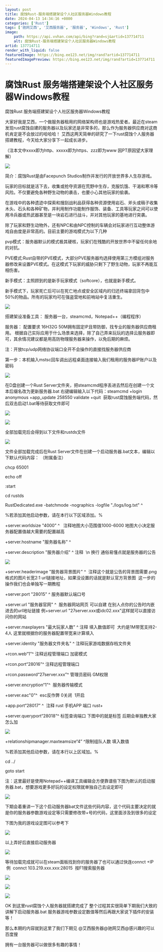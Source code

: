 ```yaml
---
layout: post
title: 腐蚀Rust-服务端搭建架设个人社区服务器Windows教程
date: 2024-04-13 14:34:16 +0800
categories: ['Rust']
tags: ['驰网艾西', '艾西服务器', '服务器', 'Windows', 'Rust']
image:
    path: https://api.vvhan.com/api/bing?rand=sj&artid=137714711
    alt: 腐蚀Rust-服务端搭建架设个人社区服务器Windows教程
artid: 137714711
render_with_liquid: false
featuredImage: https://bing.ee123.net/img/rand?artid=137714711
featuredImagePreview: https://bing.ee123.net/img/rand?artid=137714711
---
```


# 腐蚀Rust 服务端搭建架设个人社区服务器Windows教程

腐蚀Rust 服务端搭建架设个人社区服务器Windows教程

大家好我是艾西，一个做服务器租用的网络架构师也是游戏热爱者。最近在steam发现rust腐蚀自建的服务器以及玩家还是非常多的，那么作为服务器供应商对这商机肯定是不会放过的哈哈哈！ 艾西这两天简单的研究了一下rust腐蚀个人服务器搭建教程，今天给大家分享下一起成长进步。

（注本文中xxxx即为http、xxxxx即为https、zzz即为www 因PT原因望大家理解）

![](https://i-blog.csdnimg.cn/blog_migrate/0f9d632c89191864187f23a0900e3571.png)

简介：腐蚀Rust是由Facepunch Studios制作并发行的开放世界多人生存游戏。

玩家的目标就是活下去，收集或抢夺资源在荒野中生存，克服饥饿、干渴和寒冷等风险。不仅要避免各种野生动物的袭击，也要小心其他玩家的偷袭。

在游戏中的各种遗迹中探索和搜刮战利品获得各种资源使用岩石、斧头或稿子收集木头、石头和各种矿物，并利用制作功能制作服饰、装备、工具等玩家之间可以使用冷兵器或热武器甚至是一块岩石进行战斗，并对其他玩家的基地进行突袭。

除了玩家和野生动物外，还有NPC和由NPC控制的车辆会对玩家进行互动整体游戏自由度是非常高的。目前主要的游戏模式为以下几种

pvp模式：服务器默认的模式极其硬核，玩家们在残酷的开放世界中不留任何余地的对抗。

PVE模式:Rust自带的PVE模式，大部分PVE服务器均选择使用第三方模组对服务器修改来设置PVE模式。在这模式下玩家的威胁只剩下了野生动物，玩家不再能互相伤害。

新手模式：主照顾到的是新手玩家模式（softcore），也就是新手模式。

新手模式下，玩家死亡后可以在死亡地点或安全区域内的归还终端拿回背包中50%的物品。所有的玩家均可在强盗营地和前哨站中复活重生。

![](https://i-blog.csdnimg.cn/blog_migrate/e646c678e3dab847d613c77e324b08ad.png)

搭建架设准备工具：
服务器一台，steamcmd，Notepad++（编程程序）

服务器：
配置要求 16H32G 50M拥有固定IP且带防御，找专业的服务器供应商租用。 根据自己实际应用于什么场景来选择，除了自己弄来玩玩的选择云服务器即可，其余情况建议都是用高防物理服务器来操作，以免后期的麻烦。

注：开放tcp/udp网络协议端口全开不会操作的直接找服务器供应商

第一步：本机输入mstsc回车调出远程桌面连接输入我们租用的服务器IP账户以及密码

![](https://i-blog.csdnimg.cn/blog_migrate/e26ccb678a37963fa39369ee2f1a9ce8.png)

在D盘创建一个Rust Server文件夹，把steamcmd程序丢进去然后在创建一个文本后缀名改为更新服务器.bat 右键编辑输入以下代码：steamcmd +login anonymous +app\_update 258550 validate +quit  获取rust腐蚀服务端代码，然后双击启动1.bat等待获取文件即可

![](https://i-blog.csdnimg.cn/blog_migrate/63b21b4249b89dec956a8c25ef726a57.png)

![](https://i-blog.csdnimg.cn/blog_migrate/98560e32200e1b30151ef886e49a75f1.png)

全部加载完后会得到以下文件和rustds文件

![](https://i-blog.csdnimg.cn/blog_migrate/61275ad138c71d419e75efcd37613c6f.png)

文件全部加载完成后在Rust Server文件在创建一个启动服务器.bat文本，编辑以下默认代码内容： （附属备注）

chcp 65001

echo off

:start

cd rustds

RustDedicated.exe -batchmode -nographics -logfile "./logs/log.txt" ^

%若添加其他启动参数，请在本行以下区域添加。%

+server.worldsize "4000" ^   注释地图大小范围值1000-6000 地图大小决定服务器配置值越大需要的配置越高

+server.hostname "服务器名称" ^

+server.description "服务器介绍" ^ 注释  \n 换行 通俗易懂点就是服务器的公告

![](https://i-blog.csdnimg.cn/blog_migrate/c72e97dad9cbd3c367cfddeccee6f608.png)

+server.headerimage "服务器背景图片" ^  注释这个就是公告的背景图需要.png格式的图片长宽2:1 url链接地址，如果没设置的话就是默认官方背景图  这一步的操作我们也会单独写一期教程

+server.port "28015" ^ 服务器默认端口号

+server.url "服务器官网" ^  服务器网站网页 可以自建 在别人点你的公告时内嵌进去的url地址链接 例+server.url "27server.xxx或idc02.xxx"这样就可以直接访问你的网站

+server.maxplayers "最大玩家人数" ^ 注释 填入数值即可  大约是1M带宽支持2-4人 这里就根据你的服务器配置带宽来计算填入

+server.identity "服务器文件夹名" ^ 注释玩家游戏数据存档文件夹

+rcon.web“1”^ 注释远程管理端口 加密模式

+rcon.port“28016”^ 注释远程管理端口

+rcon.password“27server.xxx”^ 管理员密码 GM权限

+server.encryption“1”^  服务器传输模式

+server.eac"0”^  esc反作弊 0关闭  1开启

+app.port“28017” ^  注释 rust 手机APP 端口 rust+

+server.queryport“28018”^ 标签查询端口 下图中的就是标签 后期会单独教大家怎么加

![](https://i-blog.csdnimg.cn/blog_migrate/920e4b10e4846787a3a5386f5bedadf6.png)

+relationshipmanager.maxteamsize“4” ^限制组队人数 填入数值

%若添加其他启动参数，请在本行以上区域加。%

cd ../

goto start

注：这里最好是使用Notepad++编译工具编辑会方便靠谱些下图为默认的启动服务器.bat，想要游戏更多好玩的设定权限就单独自己去设定即可

![](https://i-blog.csdnimg.cn/blog_migrate/97e8554f651c0b81fcc1967cfa35899e.png)

下期会着重讲一下这个启动服务器bat文件这些代码内容，这个代码主要决定的就是你的服务器参数游戏设定等只需要修改带+号的代码，这里面涉及到很多的设定

下图为我的游戏设定图可以参考下

![](https://i-blog.csdnimg.cn/blog_migrate/8098fb052e3738a8436cac001847311d.png)

以上弄好后直接启动服务器

![](https://i-blog.csdnimg.cn/blog_migrate/c5649ae948663ec69d9b2283eda16aa2.png)

等待加载完成就可以在steam面板找到你的服务器了也可以通过快连connct +IP  例  connct 103.219.xxx.xxx:28015  按F1搜索服务器

![](https://i-blog.csdnimg.cn/blog_migrate/4ded451b48d33bc6fbbd11d4026a31ff.png)

![](https://i-blog.csdnimg.cn/blog_migrate/b27226060858be32c27f3f60dbe2dcda.png)

![](https://i-blog.csdnimg.cn/blog_migrate/ae684479b29cf25cb9ea77c88c7359fc.png)

OK 到这里rust腐蚀个人服务器就搭建完成了 整个过程其实很简单下期我们大致的讲解下启动服务器.bat 服务器游戏参数设定数值等然后再跟大家说下插件的安装等！

那么本期的内容就到这里了我们下期见 @艾西服务器@驰网艾西@感兴趣的可以百度搜

拥有一台服务器可以做很多有趣的事情！
